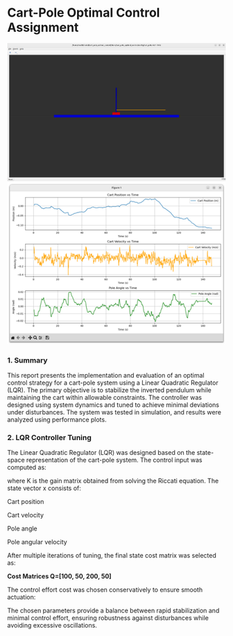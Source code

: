 # Cart-Pole Optimal Control Assignment

![image](https://github.com/muditkhandelwal16/RAS-SES-598-Space-Robotics-and-AI/blob/main/assignments/cart_pole_optimal_control/cart_pole.png)
![image](https://github.com/muditkhandelwal16/RAS-SES-598-Space-Robotics-and-AI/blob/main/assignments/cart_pole_optimal_control/graph.png)

### **1. Summary** 
This report presents the implementation and evaluation of an optimal control strategy for a cart-pole system using a Linear Quadratic Regulator (LQR). The primary objective is to stabilize the inverted pendulum while maintaining the cart within allowable constraints. The controller was designed using system dynamics and tuned to achieve minimal deviations under disturbances. The system was tested in simulation, and results were analyzed using performance plots.

###  **2. LQR Controller Tuning**

The Linear Quadratic Regulator (LQR) was designed based on the state-space representation of the cart-pole system. The control input was computed as:

where K is the gain matrix obtained from solving the Riccati equation. The state vector x consists of:

Cart position

Cart velocity

Pole angle

Pole angular velocity

After multiple iterations of tuning, the final state cost matrix was selected as:

**Cost Matrices Q=[100, 50, 200, 50]**


The control effort cost  was chosen conservatively to ensure smooth actuation:



The chosen parameters provide a balance between rapid stabilization and minimal control effort, ensuring robustness against disturbances while avoiding excessive oscillations.
